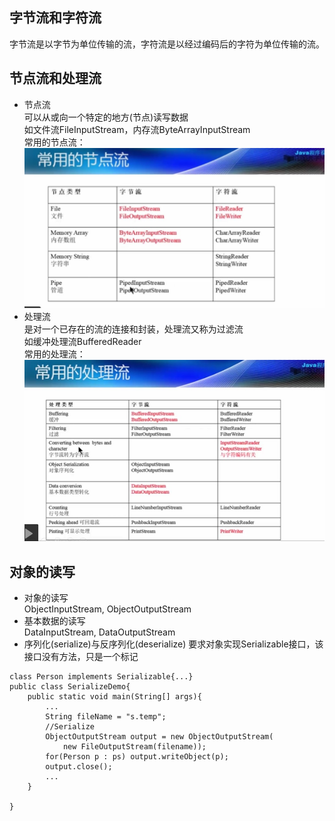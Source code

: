 ## 字节流和字符流
字节流是以字节为单位传输的流，字符流是以经过编码后的字符为单位传输的流。  

## 节点流和处理流
- 节点流  
可以从或向一个特定的地方(节点)读写数据  
如文件流FileInputStream，内存流ByteArrayInputStream  
常用的节点流：  
![常用的节点流](/images/[Java]常用的节点流.jpg)
- 处理流  
是对一个已存在的流的连接和封装，处理流又称为过滤流  
如缓冲处理流BufferedReader  
常用的处理流：  
![常用的处理流](/images/[Java]常用的处理流.jpg)

## 对象的读写
- 对象的读写  
ObjectInputStream, ObjectOutputStream  
- 基本数据的读写  
DataInputStream, DataOutputStream
- 序列化(serialize)与反序列化(deserialize)
要求对象实现Serializable接口，该接口没有方法，只是一个标记
```
class Person implements Serializable{...}
public class SerializeDemo{
    public static void main(String[] args){
        ...
        String fileName = "s.temp";
        //Serialize
        ObjectOutputStream output = new ObjectOutputStream(
            new FileOutputStream(filename));
        for(Person p : ps) output.writeObject(p);
        output.close();
        ...
    }
    
}
```
